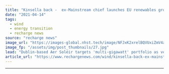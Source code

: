```yaml
---
title: "Kinsella back -  ex-Mainstream chief launches EU renewables group with US partners"
date: "2021-04-14"
tags: 
  - wind
  - energy transition
  - recharge news
source: "recharge news"
image_url: "https://images-global.nhst.tech/image/NFJxK2xrelBQVUxiZmV4aFk3bktnNU4vY1YzZStXaVFLUXhjSzhpWWduND0=/nhst/binary/ff0a08fa7b751e37586497da1d968151"
image_fp: "/assets/img/post_thumbnails/27.jpg"
lead: "Dublin-based Aer Soléir targets 'multi-gigawatt' portfolio as veteran executive teams up with Quantum Energy"
article_url: "https://www.rechargenews.com/wind/kinsella-back-ex-mainstream-chief-launches-eu-renewables-group-with-us-partners/2-1-995724"
---
```


---

